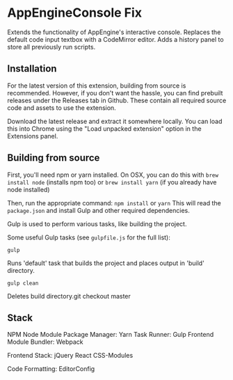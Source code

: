 # AppEngineConsole Fix
Extends the functionality of AppEngine's interactive console.
Replaces the default code input textbox with a CodeMirror editor.
Adds a history panel to store all previously run scripts.

## Installation
For the latest version of this extension, building from source is recommended.
However, if you don't want the hassle, you can find prebuilt releases under the Releases tab in Github. These contain all required source code and assets to use the extension.

Download the latest release and extract it somewhere locally.
You can load this into Chrome using the "Load unpacked extension" option in the Extensions panel.

## Building from source
First, you'll need npm or yarn installed. 
On OSX, you can do this with ```brew install node``` (installs npm too) or ```brew install yarn``` (if you already have node installed)

Then, run the appropriate command: ```npm install``` or ```yarn```
This will read the ```package.json``` and install Gulp and other required dependencies.

Gulp is used to perform various tasks, like building the project.

Some useful Gulp tasks (see ```gulpfile.js``` for the full list):

```gulp```

Runs 'default' task that builds the project and places output in 'build'
directory.

```gulp clean```

Deletes build directory.git checkout master

## Stack

NPM Node Module Package Manager:
  Yarn
Task Runner:
  Gulp
Frontend Module Bundler:
  Webpack

Frontend Stack:
  jQuery
  React
  CSS-Modules

Code Formatting:
  EditorConfig

